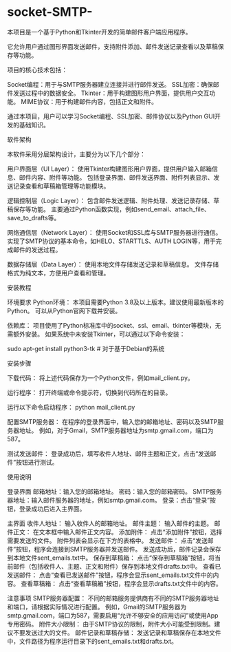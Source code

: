 # socket-SMTP-
本项目是一个基于Python和Tkinter开发的简单邮件客户端应用程序。

它允许用户通过图形界面发送邮件，支持附件添加、邮件发送记录查看以及草稿保存等功能。

项目的核心技术包括：

Socket编程：用于与SMTP服务器建立连接并进行邮件发送。
SSL加密：确保邮件发送过程中的数据安全。
Tkinter：用于构建图形用户界面，提供用户交互功能。
MIME协议：用于构建邮件内容，包括正文和附件。

通过本项目，用户可以学习Socket编程、SSL加密、邮件协议以及Python GUI开发的基础知识。

软件架构

本软件采用分层架构设计，主要分为以下几个部分：

用户界面层（UI Layer）：
使用Tkinter构建图形用户界面，提供用户输入邮箱信息、邮件内容、附件等功能。
包括登录界面、邮件发送界面、附件列表显示、发送记录查看和草稿箱管理等功能模块。

逻辑控制层（Logic Layer）：
包含邮件发送逻辑、附件处理、发送记录存储、草稿保存等功能。
主要通过Python函数实现，例如send_email、attach_file、save_to_drafts等。

网络通信层（Network Layer）：
使用Socket和SSL库与SMTP服务器进行通信。
实现了SMTP协议的基本命令，如HELO、STARTTLS、AUTH LOGIN等，用于完成邮件的发送过程。

数据存储层（Data Layer）：
使用本地文件存储发送记录和草稿信息。
文件存储格式为纯文本，方便用户查看和管理。

安装教程

环境要求
Python环境：
本项目需要Python 3.8及以上版本。建议使用最新版本的Python。
可以从Python官网下载并安装。

依赖库：
项目使用了Python标准库中的socket、ssl、email、tkinter等模块，无需额外安装。
如果系统中未安装Tkinter，可以通过以下命令安装：

sudo apt-get install python3-tk  # 对于基于Debian的系统

安装步骤

下载代码：
将上述代码保存为一个Python文件，例如mail_client.py。

运行程序：
打开终端或命令提示符，切换到代码所在的目录。

运行以下命令启动程序：
python mail_client.py

配置SMTP服务器：
在程序的登录界面中，输入您的邮箱地址、密码以及SMTP服务器地址。
例如，对于Gmail，SMTP服务器地址为smtp.gmail.com，端口为587。

测试发送邮件：
登录成功后，填写收件人地址、邮件主题和正文，点击“发送邮件”按钮进行测试。

使用说明

登录界面
邮箱地址：输入您的邮箱地址。
密码：输入您的邮箱密码。
SMTP服务器地址：输入邮件服务器的地址，例如smtp.gmail.com。
登录：点击“登录”按钮，登录成功后进入主界面。

主界面
收件人地址：
输入收件人的邮箱地址。
邮件主题：
输入邮件的主题。
邮件正文：
在文本框中输入邮件正文内容。
添加附件：
点击“添加附件”按钮，选择需要发送的文件。
附件列表会显示在下方的表格中。
发送邮件：
点击“发送邮件”按钮，程序会连接到SMTP服务器并发送邮件。
发送成功后，邮件记录会保存到本地文件sent_emails.txt中。
保存到草稿箱：
点击“保存到草稿箱”按钮，将当前邮件（包括收件人、主题、正文和附件）保存到本地文件drafts.txt中。
查看已发送邮件：
点击“查看已发送邮件”按钮，程序会显示sent_emails.txt文件中的内容。
查看草稿箱：
点击“查看草稿箱”按钮，程序会显示drafts.txt文件中的内容。

注意事项
SMTP服务器配置：
不同的邮箱服务提供商有不同的SMTP服务器地址和端口，请根据实际情况进行配置。
例如，Gmail的SMTP服务器为smtp.gmail.com，端口为587，需要启用“允许不够安全的应用访问”或使用App专用密码。
附件大小限制：
由于SMTP协议的限制，附件大小可能受到限制。建议不要发送过大的文件。
邮件记录和草稿存储：
发送记录和草稿保存在本地文件中，文件路径为程序运行目录下的sent_emails.txt和drafts.txt。


